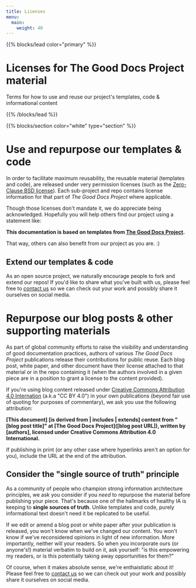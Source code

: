 ```yaml
---
title: Licenses
menu:
  main:
    weight: 40
---
```


{{% blocks/lead color="primary" %}}

# Licenses for The Good Docs Project material

Terms for how to use and reuse our project's templates, code & informational content

{{% /blocks/lead %}}

{{% blocks/section color="white" type="section" %}}

# Use and repurpose our templates & code

In order to facilitate maximum reusability, the reusable material (templates and code), are released under very permission licenses (such as the [Zero-Clause BSD license](https://opensource.org/licenses/0BSD)).
Each sub-project and repo contains license information for that part of *The Good Docs Project* where applicable.

Though those licenses don't mandate it, we do appreciate being acknowledged.
Hopefully you will help others find our project using a statement like:

**This documentation is based on templates from [The Good Docs Project](https://thegooddocsproject.dev/).**

That way, others can also benefit from our project as you are. :)

## Extend our templates & code

As an open source project, we naturally encourage people to fork and extend our repos!
If you'd like to share what you've built with us, please feel free to [contact us](/community/) so we can check out your work and possibly share it ourselves on social media.

# Repurpose our blog posts & other supporting materials

As part of global community efforts to raise the visibility and understanding of good documentation practices, authors of various *The Good Docs Project* publications release their contributions for public reuse.
Each blog post, white paper, and other document have their license attached to that material or in the repo containing it (when the authors involved in a given piece are in a position to grant a license to the content provided).

If you're using blog content released under [Creative Commons Attribution 4.0 Internation](https://creativecommons.org/licenses/by/4.0/) (a.k.a "CC BY 4.0") in your own publications (beyond fair use of quoting for purposes of commentary), we ask you use the following attribution:

**[This document] [is derived from \| includes \| extends] content from "[blog post title]" at [The Good Docs Project]\([blog post URL]), written by [authors], licensed under Creative Commons Attribution 4.0 International.**

If publishing in print (or any other case where hyperlinks aren't an option for you), include the URL at the end of the attribution.

## Consider the "single source of truth" principle

As a community of people who champion strong information architecture principles, we ask you consider if you *need* to repurpose the material before publishing your piece.
That's because one of the hallmarks of healthy IA is keeping to **single sources of truth**.
Unlike templates and code, purely informational text doesn't need it be replicated to be useful.

If we edit or amend a blog post or white paper after your publication is released, you won't know when we've changed our content.
You won't know if we've reconsidered opinions in light of new information.
More importantly, neither will your readers.
So when you incorporate ours (or anyone's!) material verbatim to build on it, ask yourself: "is this empowering my readers, or is this potentially taking away opportunities for them?"

Of course, when it makes absolute sense, we're enthaistiatic about it!
Please feel free to [contact us](/community/) so we can check out your work and possibly share it ourselves on social media.
